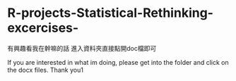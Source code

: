 # R-projects-Statistical-Rethinking-excercises-
有興趣看我在幹嘛的話  進入資料夾直接點開doc檔即可

If you are interested in what im doing, please get into the folder and click on the docx files.
Thank you1
